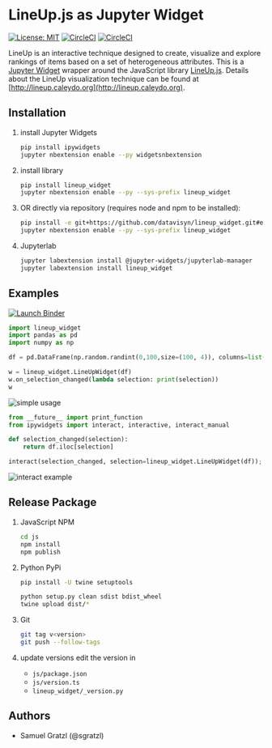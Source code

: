 LineUp.js as Jupyter Widget
============================

[![License: MIT][mit-image]][mit-url] [![CircleCI][ci-image]][ci-url] [![CircleCI][ci-image-dev]][ci-url-dev] 

LineUp is an interactive technique designed to create, visualize and explore rankings of items based on a set of heterogeneous attributes. 
This is a [Jupyter Widget](https://jupyter.org/widgets.html) wrapper around the JavaScript library [LineUp.js](https://github.com/datavisyn/lineupjs). Details about the LineUp visualization technique can be found at [http://lineup.caleydo.org](http://lineup.caleydo.org). 

Installation
------------

1. install Jupyter Widgets
   ```bash
   pip install ipywidgets
   jupyter nbextension enable --py widgetsnbextension
   ```

1. install library
   ```bash
   pip install lineup_widget
   jupyter nbextension enable --py --sys-prefix lineup_widget
   ```

1. OR directly via repository (requires node and npm to be installed):
   ```bash
   pip install -e git+https://github.com/datavisyn/lineup_widget.git#egg=lineup_widget
   jupyter nbextension enable --py --sys-prefix lineup_widget
   ```

1. Jupyterlab
   ```bash
   jupyter labextension install @jupyter-widgets/jupyterlab-manager
   jupyter labextension install lineup_widget
   ```

Examples
--------

[![Launch Binder][binder-image]][binder-url]

```python
import lineup_widget
import pandas as pd
import numpy as np

df = pd.DataFrame(np.random.randint(0,100,size=(100, 4)), columns=list('ABCD'))

w = lineup_widget.LineUpWidget(df)
w.on_selection_changed(lambda selection: print(selection))
w
```

![simple usage](https://user-images.githubusercontent.com/4129778/35321859-7925d3a6-00e8-11e8-9884-bcbc76ae51c9.png)

```python
from __future__ import print_function
from ipywidgets import interact, interactive, interact_manual

def selection_changed(selection):
    return df.iloc[selection]

interact(selection_changed, selection=lineup_widget.LineUpWidget(df));
```

![interact example](https://user-images.githubusercontent.com/4129778/35321846-6c5b07cc-00e8-11e8-9388-0acb65cbb509.png)


Release Package
---------------

1. JavaScript NPM
   ```bash
   cd js
   npm install
   npm publish
   ```

1. Python PyPi
   ```bash
   pip install -U twine setuptools

   python setup.py clean sdist bdist_wheel
   twine upload dist/*
   ```

1. Git 
   ```bash
   git tag v<version>
   git push --follow-tags
   ```

1. update versions
   edit the version in
    * `js/package.json`
    * `js/version.ts`
    * `lineup_widget/_version.py`


Authors
-------

 * Samuel Gratzl (@sgratzl)


[mit-image]: https://img.shields.io/badge/License-MIT-yellow.svg
[mit-url]: https://opensource.org/licenses/MIT
[binder-image]: https://camo.githubusercontent.com/70c5b4d050d4019f4f20b170d75679a9316ac5e5/687474703a2f2f6d7962696e6465722e6f72672f62616467652e737667
[binder-url]: http://mybinder.org/repo/datavisyn/lineup_widget/examples
[ci-image]: https://circleci.com/gh/datavisyn/lineup_widget.svg?style=shield
[ci-url]: https://circleci.com/gh/datavisyn/lineup_widget
[ci-image-dev]: https://circleci.com/gh/datavisyn/lineup_widget/tree/develop.svg?style=shield
[ci-url-dev]: https://circleci.com/gh/datavisyn/lineup_widget/tree/develop
